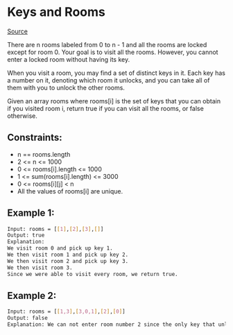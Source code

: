 # Keys and Rooms
[Source](https://leetcode.com/problems/keys-and-rooms/)

There are n rooms labeled from 0 to n - 1 and all the rooms are locked except for room 0. Your goal is to visit all the rooms. However, you cannot enter a locked room without having its key.

When you visit a room, you may find a set of distinct keys in it. Each key has a number on it, denoting which room it unlocks, and you can take all of them with you to unlock the other rooms.

Given an array rooms where rooms[i] is the set of keys that you can obtain if you visited room i, return true if you can visit all the rooms, or false otherwise.

## Constraints:

 - n == rooms.length
 - 2 <= n <= 1000
 - 0 <= rooms[i].length <= 1000
 - 1 <= sum(rooms[i].length) <= 3000
 - 0 <= rooms[i][j] < n
 - All the values of rooms[i] are unique.

## Example 1:
```sh
Input: rooms = [[1],[2],[3],[]]
Output: true
Explanation: 
We visit room 0 and pick up key 1.
We then visit room 1 and pick up key 2.
We then visit room 2 and pick up key 3.
We then visit room 3.
Since we were able to visit every room, we return true.

```

## Example 2:
```sh
Input: rooms = [[1,3],[3,0,1],[2],[0]]
Output: false
Explanation: We can not enter room number 2 since the only key that unlocks it is in that room.
```
